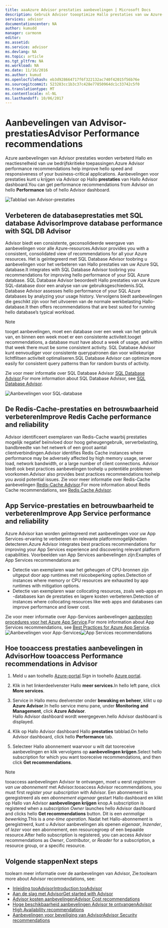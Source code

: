 ```yaml
---
title: aaaAzure Advisor prestaties aanbevelingen | Microsoft Docs
description: Gebruik Advisor toooptimize Hallo prestaties van uw Azure-implementaties.
services: advisor
documentationcenter: NA
author: kumudd
manager: carmonm
editor: 
ms.assetid: 
ms.service: advisor
ms.devlang: NA
ms.topic: article
ms.tgt_pltfrm: NA
ms.workload: NA
ms.date: 11/16/2016
ms.author: kumud
ms.openlocfilehash: eb3d928664717f6f322132ac740f42015f56b76e
ms.sourcegitcommit: 523283cc1b3c37c428e77850964dc1c33742c5f0
ms.translationtype: MT
ms.contentlocale: nl-NL
ms.lasthandoff: 10/06/2017
---
```

# <a name="advisor-performance-recommendations"></a><span data-ttu-id="f8a8e-103">Aanbevelingen van Advisor-prestaties</span><span class="sxs-lookup"><span data-stu-id="f8a8e-103">Advisor Performance recommendations</span></span>

<span data-ttu-id="f8a8e-104">Azure aanbevelingen van Advisor prestaties worden verbeterd Hallo en reactiesnelheid van uw bedrijfskritieke toepassingen.</span><span class="sxs-lookup"><span data-stu-id="f8a8e-104">Azure Advisor performance recommendations help improve hello speed and responsiveness of your business-critical applications.</span></span> <span data-ttu-id="f8a8e-105">Aanbevelingen voor prestaties kunt u krijgen via Advisor op Hallo **prestaties** van Hallo Advisor dashboard.</span><span class="sxs-lookup"><span data-stu-id="f8a8e-105">You can get performance recommendations from Advisor on hello **Performance** tab of hello Advisor dashboard.</span></span>

![Tabblad van Advisor-prestaties](./media/advisor-performance-recommendations/advisor-performance-tab.png)

## <a name="improve-database-performance-with-sql-db-advisor"></a><span data-ttu-id="f8a8e-107">Verbeteren de databaseprestaties met SQL database Advisor</span><span class="sxs-lookup"><span data-stu-id="f8a8e-107">Improve database performance with SQL DB Advisor</span></span>

<span data-ttu-id="f8a8e-108">Advisor biedt een consistente, geconsolideerde weergave van aanbevelingen voor alle Azure-resources.</span><span class="sxs-lookup"><span data-stu-id="f8a8e-108">Advisor provides you with a consistent, consolidated view of recommendations for all your Azure resources.</span></span> <span data-ttu-id="f8a8e-109">Het is geïntegreerd met SQL Database Advisor toobring u aanbevelingen voor het verbeteren van Hallo prestaties van uw Azure SQL database.</span><span class="sxs-lookup"><span data-stu-id="f8a8e-109">It integrates with SQL Database Advisor toobring you recommendations for improving hello performance of your SQL Azure database.</span></span> <span data-ttu-id="f8a8e-110">SQL Database Advisor beoordeelt Hallo prestaties van uw Azure SQL-database door een analyse van uw gebruiksgeschiedenis.</span><span class="sxs-lookup"><span data-stu-id="f8a8e-110">SQL Database Advisor assesses hello performance of your SQL Azure databases by analyzing your usage history.</span></span> <span data-ttu-id="f8a8e-111">Vervolgens biedt aanbevelingen die geschikt zijn voor het uitvoeren van de normale werkbelasting Hallo-database.</span><span class="sxs-lookup"><span data-stu-id="f8a8e-111">It then offers recommendations that are best suited for running hello database’s typical workload.</span></span> 

> [!NOTE]
> <span data-ttu-id="f8a8e-112">tooget aanbevelingen, moet een database over een week van het gebruik van, en binnen een week moet er een consistente activiteit.</span><span class="sxs-lookup"><span data-stu-id="f8a8e-112">tooget recommendations, a database must have about a week of usage, and within that week there must be some consistent activity.</span></span> <span data-ttu-id="f8a8e-113">SQL Database Advisor kunt eenvoudiger voor consistente querypatronen dan voor willekeurige lichtflitsen activiteit optimaliseren.</span><span class="sxs-lookup"><span data-stu-id="f8a8e-113">SQL Database Advisor can optimize more easily for consistent query patterns than for random bursts of activity.</span></span>

<span data-ttu-id="f8a8e-114">Zie voor meer informatie over SQL Database Advisor [SQL Database Advisor](https://azure.microsoft.com/en-us/documentation/articles/sql-database-advisor/).</span><span class="sxs-lookup"><span data-stu-id="f8a8e-114">For more information about SQL Database Advisor, see [SQL Database Advisor](https://azure.microsoft.com/en-us/documentation/articles/sql-database-advisor/).</span></span>

![Aanbevelingen voor SQL-database](./media/advisor-performance-recommendations/advisor-performance-sql.png)

## <a name="improve-redis-cache-performance-and-reliability"></a><span data-ttu-id="f8a8e-116">De Redis-Cache-prestaties en betrouwbaarheid verbeteren</span><span class="sxs-lookup"><span data-stu-id="f8a8e-116">Improve Redis Cache performance and reliability</span></span>

<span data-ttu-id="f8a8e-117">Advisor identificeert exemplaren van Redis-Cache waarbij prestaties mogelijk negatief beïnvloed door hoog geheugengebruik, serverbelasting, bandbreedte van het netwerk of een groot aantal clientverbindingen.</span><span class="sxs-lookup"><span data-stu-id="f8a8e-117">Advisor identifies Redis Cache instances where performance may be adversely affected by high memory usage, server load, network bandwidth, or a large number of client connections.</span></span> <span data-ttu-id="f8a8e-118">Advisor biedt ook best practices aanbevelingen toohelp u potentiële problemen voorkomen.</span><span class="sxs-lookup"><span data-stu-id="f8a8e-118">Advisor also provides best practices recommendations toohelp you avoid potential issues.</span></span> <span data-ttu-id="f8a8e-119">Zie voor meer informatie over Redis-Cache aanbevelingen [Redis-Cache Advisor](https://azure.microsoft.com/en-us/documentation/articles/cache-configure/#redis-cache-advisor).</span><span class="sxs-lookup"><span data-stu-id="f8a8e-119">For more information about Redis Cache recommendations, see [Redis Cache Advisor](https://azure.microsoft.com/en-us/documentation/articles/cache-configure/#redis-cache-advisor).</span></span>


## <a name="improve-app-service-performance-and-reliability"></a><span data-ttu-id="f8a8e-120">App Service-prestaties en betrouwbaarheid te verbeteren</span><span class="sxs-lookup"><span data-stu-id="f8a8e-120">Improve App Service performance and reliability</span></span>

<span data-ttu-id="f8a8e-121">Azure Advisor kan worden geïntegreerd met aanbevelingen voor uw App Services-ervaring te verbeteren en relevante platformmogelijkheden detecteren.</span><span class="sxs-lookup"><span data-stu-id="f8a8e-121">Azure Advisor integrates best practices recommendations for improving your App Services experience and discovering relevant platform capabilities.</span></span> <span data-ttu-id="f8a8e-122">Voorbeelden van App Services aanbevelingen zijn:</span><span class="sxs-lookup"><span data-stu-id="f8a8e-122">Examples of App Services recommendations are:</span></span>
* <span data-ttu-id="f8a8e-123">Detectie van exemplaren waar het geheugen of CPU-bronnen zijn uitgeput door app runtimes met risicobeperking opties.</span><span class="sxs-lookup"><span data-stu-id="f8a8e-123">Detection of instances where memory or CPU resources are exhausted by app runtimes with mitigation options.</span></span>
* <span data-ttu-id="f8a8e-124">Detectie van exemplaren waar collocating resources, zoals web-apps en -databases kan de prestaties en lagere kosten verbeteren.</span><span class="sxs-lookup"><span data-stu-id="f8a8e-124">Detection of instances where collocating resources like web apps and databases can improve performance and lower cost.</span></span> 

<span data-ttu-id="f8a8e-125">Zie voor meer informatie over App-Services aanbevelingen [aanbevolen procedures voor het Azure App Service](https://azure.microsoft.com/en-us/documentation/articles/app-service-best-practices/).</span><span class="sxs-lookup"><span data-stu-id="f8a8e-125">For more information about App Services recommendations, see [Best Practices for Azure App Service](https://azure.microsoft.com/en-us/documentation/articles/app-service-best-practices/).</span></span>
<span data-ttu-id="f8a8e-126">![Aanbevelingen voor App-Services](./media/advisor-performance-recommendations/advisor-performance-app-service.png)</span><span class="sxs-lookup"><span data-stu-id="f8a8e-126">![App Services recommendations](./media/advisor-performance-recommendations/advisor-performance-app-service.png)</span></span>

## <a name="how-tooaccess-performance-recommendations-in-advisor"></a><span data-ttu-id="f8a8e-127">Hoe tooaccess prestaties aanbevelingen in Advisor</span><span class="sxs-lookup"><span data-stu-id="f8a8e-127">How tooaccess Performance recommendations in Advisor</span></span>

1. <span data-ttu-id="f8a8e-128">Meld u aan toohello [Azure-portal](https://portal.azure.com).</span><span class="sxs-lookup"><span data-stu-id="f8a8e-128">Sign in toohello [Azure portal](https://portal.azure.com).</span></span>

2. <span data-ttu-id="f8a8e-129">Klik in het linkerdeelvenster Hallo **meer services**.</span><span class="sxs-lookup"><span data-stu-id="f8a8e-129">In hello left pane, click **More services**.</span></span>

3. <span data-ttu-id="f8a8e-130">Service in Hallo menu deelvenster onder **bewaking en beheer**, klikt u op **Azure Advisor**.</span><span class="sxs-lookup"><span data-stu-id="f8a8e-130">In hello service menu pane, under **Monitoring and Management**, click **Azure Advisor**.</span></span>  
 <span data-ttu-id="f8a8e-131">Hallo Advisor dashboard wordt weergegeven.</span><span class="sxs-lookup"><span data-stu-id="f8a8e-131">hello Advisor dashboard is displayed.</span></span>

4. <span data-ttu-id="f8a8e-132">Klik op Hallo Advisor dashboard Hallo **prestaties** tabblad.</span><span class="sxs-lookup"><span data-stu-id="f8a8e-132">On hello Advisor dashboard, click hello **Performance** tab.</span></span>

5. <span data-ttu-id="f8a8e-133">Selecteer Hallo abonnement waarvoor u wilt dat tooreceive aanbevelingen en klik vervolgens op **aanbevelingen krijgen**.</span><span class="sxs-lookup"><span data-stu-id="f8a8e-133">Select hello subscription for which you want tooreceive recommendations, and then click **Get recommendations**.</span></span>

> [!NOTE]
> <span data-ttu-id="f8a8e-134">tooaccess aanbevelingen Advisor te ontvangen, moet u eerst *registreren van uw abonnement* met Advisor.</span><span class="sxs-lookup"><span data-stu-id="f8a8e-134">tooaccess Advisor recommendations, you must first *register your subscription* with Advisor.</span></span> <span data-ttu-id="f8a8e-135">Een abonnement is geregistreerd als een *abonnement eigenaar* gestart Hallo dashboard en klikt op Hallo van Advisor **aanbevelingen krijgen** knop.</span><span class="sxs-lookup"><span data-stu-id="f8a8e-135">A subscription is registered when a *subscription Owner* launches hello Advisor dashboard and clicks hello **Get recommendations** button.</span></span> <span data-ttu-id="f8a8e-136">Dit is een *eenmalige bewerking*.</span><span class="sxs-lookup"><span data-stu-id="f8a8e-136">This is a *one-time operation*.</span></span> <span data-ttu-id="f8a8e-137">Nadat het Hallo-abonnement is geregistreerd, kunt u Advisor aanbevelingen als openen *eigenaar*, *Inzender*, of *lezer* voor een abonnement, een resourcegroep of een bepaalde resource.</span><span class="sxs-lookup"><span data-stu-id="f8a8e-137">After hello subscription is registered, you can access Advisor recommendations as *Owner*, *Contributor*, or *Reader* for a subscription, a resource group, or a specific resource.</span></span>

## <a name="next-steps"></a><span data-ttu-id="f8a8e-138">Volgende stappen</span><span class="sxs-lookup"><span data-stu-id="f8a8e-138">Next steps</span></span>

<span data-ttu-id="f8a8e-139">toolearn meer informatie over de aanbevelingen van Advisor, Zie:</span><span class="sxs-lookup"><span data-stu-id="f8a8e-139">toolearn more about Advisor recommendations, see:</span></span>

* [<span data-ttu-id="f8a8e-140">Inleiding tooAdvisor</span><span class="sxs-lookup"><span data-stu-id="f8a8e-140">Introduction tooAdvisor</span></span>](advisor-overview.md)
* [<span data-ttu-id="f8a8e-141">Aan de slag met Advisor</span><span class="sxs-lookup"><span data-stu-id="f8a8e-141">Get started with Advisor</span></span>](advisor-get-started.md)
* [<span data-ttu-id="f8a8e-142">Advisor kosten aanbevelingen</span><span class="sxs-lookup"><span data-stu-id="f8a8e-142">Advisor Cost recommendations</span></span>](advisor-performance-recommendations.md)
* [<span data-ttu-id="f8a8e-143">Hoge beschikbaarheid aanbevelingen Advisor te ontvangen</span><span class="sxs-lookup"><span data-stu-id="f8a8e-143">Advisor High Availability recommendations</span></span>](advisor-high-availability-recommendations.md)
* [<span data-ttu-id="f8a8e-144">Aanbevelingen voor beveiliging van Advisor</span><span class="sxs-lookup"><span data-stu-id="f8a8e-144">Advisor Security recommendations</span></span>](advisor-security-recommendations.md)


